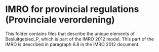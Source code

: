 # IMRO for provincial regulations (Provinciale verordening)

This folder contains files that describe the unique elements of Besluitgebied_P, which is part of the IMRO 2012 model.
This part of the IMRO is described in paragraph 6.8 in the IMRO 2012 document.
